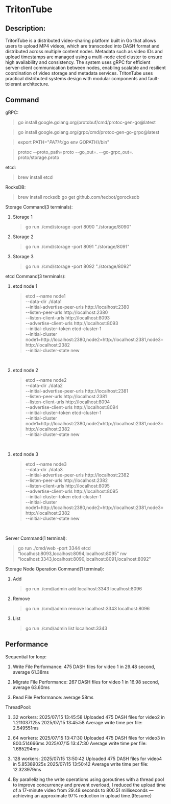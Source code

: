 # TritonTube

## Description:

TritonTube is a distributed video-sharing platform built in Go that allows users to upload MP4 videos, which are transcoded into DASH format and distributed across multiple content nodes. Metadata such as video IDs and upload timestamps are managed using a multi-node etcd cluster to ensure high availability and consistency. The system uses gRPC for efficient server-client communication between nodes, enabling scalable and resilient coordination of video storage and metadata services. TritonTube uses practical distributed systems design with modular components and fault-tolerant architecture.

## Command

gRPC:
> go install google.golang.org/protobuf/cmd/protoc-gen-go@latest <br>

> go install google.golang.org/grpc/cmd/protoc-gen-go-grpc@latest <br>

> export PATH="$PATH:$(go env GOPATH)/bin" <br>

> protoc --proto_path=proto --go_out=. --go-grpc_out=. proto/storage.proto <br>

etcd:
> brew install etcd<br>

RocksDB:
> brew install rocksdb
> go get github.com/tecbot/gorocksdb


Storage Command(3 terminals):

1. Storage 1
   > go run ./cmd/storage -port 8090 "./storage/8090"<br>
2. Storage 2
   > go run ./cmd/storage -port 8091 "./storage/8091"<br>
3. Storage 3
   > go run ./cmd/storage -port 8092 "./storage/8092"<br>

etcd Command(3 terminals):

1. etcd node 1

   > etcd --name node1 \
     --data-dir ./data1 \
     --initial-advertise-peer-urls http://localhost:2380 \
     --listen-peer-urls http://localhost:2380 \
     --listen-client-urls http://localhost:8093 \
     --advertise-client-urls http://localhost:8093 \
     --initial-cluster-token etcd-cluster-1 \
     --initial-cluster node1=http://localhost:2380,node2=http://localhost:2381,node3=http://localhost:2382 \
     --initial-cluster-state new
   <br>

2. etcd node 2

   > etcd --name node2 \
     --data-dir ./data2 \
     --initial-advertise-peer-urls http://localhost:2381 \
     --listen-peer-urls http://localhost:2381 \
     --listen-client-urls http://localhost:8094 \
     --advertise-client-urls http://localhost:8094 \
     --initial-cluster-token etcd-cluster-1 \
     --initial-cluster node1=http://localhost:2380,node2=http://localhost:2381,node3=http://localhost:2382 \
     --initial-cluster-state new
   <br>

3. etcd node 3
   > etcd --name node3 \
     --data-dir ./data3 \
     --initial-advertise-peer-urls http://localhost:2382 \
     --listen-peer-urls http://localhost:2382 \
     --listen-client-urls http://localhost:8095 \
     --advertise-client-urls http://localhost:8095 \
     --initial-cluster-token etcd-cluster-1 \
     --initial-cluster node1=http://localhost:2380,node2=http://localhost:2381,node3=http://localhost:2382 \
     --initial-cluster-state new
   <br>

Server Command(1 terminal):

> go run ./cmd/web -port 3344 etcd "localhost:8093,localhost:8094,localhost:8095" nw "localhost:3343,localhost:8090,localhost:8091,localhost:8092"<br>

Storage Node Operation Command(1 terminal):

1. Add

   > go run ./cmd/admin add localhost:3343 localhost:8096

2. Remove

   > go run ./cmd/admin remove localhost:3343 localhost:8096

3. List
   > go run ./cmd/admin list localhost:3343

## Performance

Sequential for loop:

1. Write File Performance: 475 DASH files for video 1 in 29.48 second, average 61.38ms

2. Migrate File Performance: 267 DASH files for video 1 in 16.98 second, average 63.60ms

3. Read File Performance: average 58ms

ThreadPool:

1. 32 workers:
2025/07/15 13:45:58 Uploaded 475 DASH files for video2 in 1.211037125s
2025/07/15 13:45:58 Average write time per file: 2.549551ms

2. 64 workers:
2025/07/15 13:47:30 Uploaded 475 DASH files for video3 in 800.514666ms
2025/07/15 13:47:30 Average write time per file: 1.685294ms

3. 128 workers:
2025/07/15 13:50:42 Uploaded 475 DASH files for video4 in 5.85389025s
2025/07/15 13:50:42 Average write time per file: 12.323979ms

1. By parallelizing the write operations using goroutines with a thread pool to improve concurrency and prevent overload, I reduced the upload time of a 17-minute video from 29.48 seconds to 800.51 milliseconds — achieving an approximate 97% reduction in upload time.(Resume)

